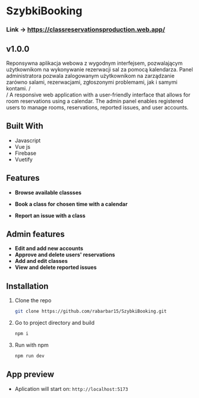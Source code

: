 # SzybkiBooking

### Link -> https://classreservationsproduction.web.app/

## v1.0.0

Reponsywna aplikacja webowa z wygodnym interfejsem, pozwalającym użytkownikom na wykonywanie rezerwacji sal za pomocą kalendarza. Panel administratora pozwala zalogowanym użytkownikom na zarządzanie zarówno salami,
rezerwacjami, zgłoszonymi problemami, jak i samymi kontami. /  
/ A responsive web application with a user-friendly interface that allows for room reservations using a calendar. The admin panel enables registered users to manage rooms, reservations, reported issues, and user accounts.

## Built With

- Javascript
- Vue js
- Firebase
- Vuetify

## Features

- **Browse available classses**

- **Book a class for chosen time with a calendar**
- **Report an issue with a class**

## Admin features

- **Edit and add new accounts**
- **Approve and delete users' reservations**
- **Add and edit classes**
- **View and delete reported issues**

## Installation

1. Clone the repo

   ```sh
   git clone https://github.com/rabarbar15/SzybkiBooking.git
   ```

2. Go to project directory and build
   ```sh
   npm i
   ```
3. Run with npm
   ```sh
   npm run dev
   ```

## App preview

- Aplication will start on: `http://localhost:5173`
